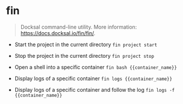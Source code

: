 # fin
> Docksal command-line utility.
> More information: <https://docs.docksal.io/fin/fin/>.

- Start the project in the current directory
`fin project start`

- Stop the project in the current directory
`fin project stop`

- Open a shell into a specific container
`fin bash {{container_name}}`

- Display logs of a specific container
`fin logs {{container_name}}`

- Display logs of a specific container and follow the log
`fin logs -f {{container_name}}`
